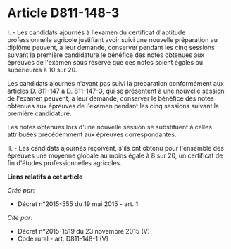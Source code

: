 # Article D811-148-3

I. - Les candidats ajournés à l'examen du certificat d'aptitude professionnelle agricole justifiant avoir suivi une nouvelle
préparation au diplôme peuvent, à leur demande, conserver pendant les cinq sessions suivant la première candidature le
bénéfice des notes obtenues aux épreuves de l'examen sous réserve que ces notes soient égales ou supérieures à 10 sur 20.

Les candidats ajournés n'ayant pas suivi la préparation conformément aux articles D. 811-147 à D. 811-147-3, qui se
présentent à une nouvelle session de l'examen peuvent, à leur demande, conserver le bénéfice des notes obtenues aux épreuves
de l'examen pendant les cinq sessions suivant la première candidature.

Les notes obtenues lors d'une nouvelle session se substituent à celles attribuées précédemment aux épreuves correspondantes.

II. - Les candidats ajournés reçoivent, s'ils ont obtenu pour l'ensemble des épreuves une moyenne globale au moins égale à 8
sur 20, un certificat de fin d'études professionnelles agricoles.

**Liens relatifs à cet article**

_Créé par_:

  - Décret n°2015-555 du 19 mai 2015 - art. 1

_Cité par_:

  - Décret n°2015-1519 du 23 novembre 2015 (V)
  - Code rural - art. D811-148-1 (V)
